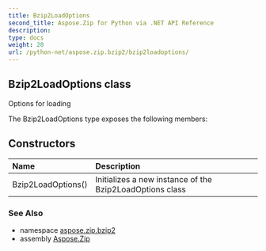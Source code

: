 ```yaml
---
title: Bzip2LoadOptions
second_title: Aspose.Zip for Python via .NET API Reference
description: 
type: docs
weight: 20
url: /python-net/aspose.zip.bzip2/bzip2loadoptions/
---
```


## Bzip2LoadOptions class

Options for loading

The Bzip2LoadOptions type exposes the following members:
## Constructors
| Name | Description |
| :- | :- |
|Bzip2LoadOptions()|Initializes a new instance of the Bzip2LoadOptions class|

### See Also

* namespace [aspose.zip.bzip2](/zip/python-net/aspose.zip.bzip2/)
* assembly [Aspose.Zip](/zip/python-net/)

